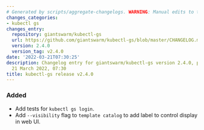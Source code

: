 ```yaml
---
# Generated by scripts/aggregate-changelogs. WARNING: Manual edits to this files will be overwritten.
changes_categories:
- kubectl gs
changes_entry:
  repository: giantswarm/kubectl-gs
  url: https://github.com/giantswarm/kubectl-gs/blob/master/CHANGELOG.md#240---2022-03-21
  version: 2.4.0
  version_tag: v2.4.0
date: '2022-03-21T07:30:25'
description: Changelog entry for giantswarm/kubectl-gs version 2.4.0, published on
  21 March 2022, 07:30
title: kubectl-gs release v2.4.0
---
```


### Added
- Add tests for `kubectl gs login`.
- Add `--visibility` flag to `template catalog` to add label to control display in web UI.
